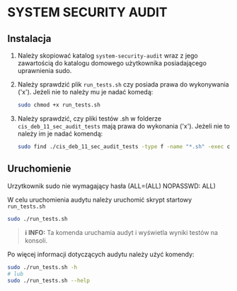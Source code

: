 # SYSTEM SECURITY AUDIT

## Instalacja

1. Należy skopiować katalog ``system-security-audit`` wraz z jego zawartością do katalogu domowego użytkownika posiadającego uprawnienia sudo.

2. Należy sprawdzić plik ``run_tests.sh`` czy posiada prawa do wykonywania ('x'). Jeżeli nie to należy mu je nadać komedą:

   ```bash
   sudo chmod +x run_tests.sh
   ```

3. Należy sprawdzić, czy pliki testów .sh w folderze ``cis_deb_11_sec_audit_tests`` mają prawa do wykonania ('x'). Jeżeli nie to należy im je nadać komendą:

   ```bash
   sudo find ./cis_deb_11_sec_audit_tests -type f -name "*.sh" -exec chmod +x {} +
   ```

## Uruchomienie

Urzytkownik sudo nie wymagający hasła (ALL=(ALL) NOPASSWD: ALL)

W celu uruchomienia audytu należy uruchomić skrypt startowy ``run_tests.sh``

```bash
sudo ./run_tests.sh
```

> **&#x2139; INFO:**
 Ta komenda uruchamia audyt i wyświetla wyniki testów na konsoli.

Po więcej informacji dotyczących audytu należy użyć komendy:

```bash
sudo ./run_tests.sh -h
# lub
sudo ./run_tests.sh --help
```
